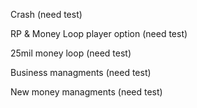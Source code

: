 Crash (need test)

RP & Money Loop player option (need test)

25mil money loop (need test)

Business managments (need test)

New money managments (need test)
